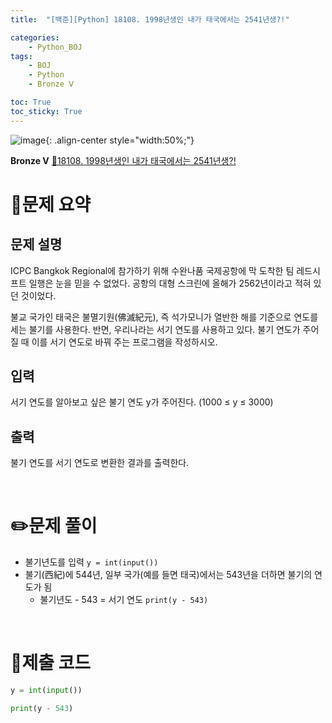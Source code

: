 ```yaml
---
title:  "[백준][Python] 18108. 1998년생인 내가 태국에서는 2541년생?!" 

categories: 
    - Python_BOJ
tags: 
    - BOJ
    - Python
    - Bronze Ⅴ

toc: True
toc_sticky: True
---
```

![image](https://github.com/user-attachments/assets/32319fe8-99e9-4031-b5d1-9f1909b510dc){: .align-center style="width:50%;"}

**Bronze Ⅴ** 
[🔗18108. 1998년생인 내가 태국에서는 2541년생?!]('https://www.acmicpc.net/problem/18108')

# 📝문제 요약
## 문제 설명
ICPC Bangkok Regional에 참가하기 위해 수완나품 국제공항에 막 도착한 팀 레드시프트 일행은 눈을 믿을 수 없었다. 공항의 대형 스크린에 올해가 2562년이라고 적혀 있던 것이었다.

불교 국가인 태국은 불멸기원(佛滅紀元), 즉 석가모니가 열반한 해를 기준으로 연도를 세는 불기를 사용한다. 반면, 우리나라는 서기 연도를 사용하고 있다. 불기 연도가 주어질 때 이를 서기 연도로 바꿔 주는 프로그램을 작성하시오.

## 입력
서기 연도를 알아보고 싶은 불기 연도 y가 주어진다. (1000 ≤ y ≤ 3000)

## 출력
불기 연도를 서기 연도로 변환한 결과를 출력한다.


<br>

# ✏️문제 풀이
- 불기년도를 입력 `y = int(input())`
- 불기(西紀)에 544년, 일부 국가(예를 들면 태국)에서는 543년을 더하면 불기의 연도가 됨
    - 불기년도 - 543 = 서기 연도 `print(y - 543)`

<br>

# 💯제출 코드
```python
y = int(input())

print(y - 543)
```